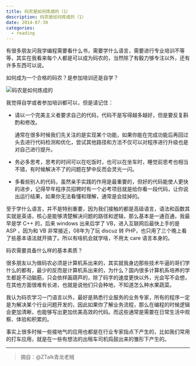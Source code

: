 ```yaml
---
title: 码农是如何炼成的（1）
description: 码农是如何炼成的（1）
date: 2014-07-30
categories:
  - reading
---
```


有很多朋友问我学编程需要看什么书，需要学什么语言，需要进行专业培训不等等，其实在我看来每个人都是可以成为码农的，当然除了有毅力够专注以外，还有许多东西可以说。

如何成为一个合格的码农？是参加培训还是自学？

![码农是如何炼成的](/images/posts/2014-07-30-code-famer.jpg)

我觉得自学或者参加培训都可以，但是请记住：

- 请以一个完美主义者要求自己的代码，代码不是写得越多越好，但是要反复斟酌和修改。

  通常在很多时候我们先关注的是实现某个功能，如果你能在完成功能后再回过头去进行代码检测和优化，尝试其他路径和方法不仅可以对程序进行升级也是对自己进行提升。

- 务必多思考，思考的时间可以在吃饭时，也可以在坐车时，睡觉前思考也相当不错，有时候解决不了的问题在梦中反而会灵光一闪。

- 多看些别人的代码，虽然亲手实践的作用是最重要的，但好的代码能使人更快的进步，记得早年程序员招聘时有一个必考项目就是给你看一段代码，让你说出运行结果，如果你无法看懂和理解，通常是会挂掉的。

至于学什么语言，并不是特别重要，因为我们接触的都是高级语言，语法和函数其实就是英语，核心是能够清楚解决问题的路径和逻辑，那么基本是一通百通，我最早是学 C++ 的，后来 windows 出来后学了 VB，进入互联网后最快上手的是 ASP ，因为和 VB 非常接近，08年为了玩 discuz 转 PHP，也只用了三个晚上看了些基本语法就开搞了。所以有啥机会就学啥，不用太 care 语言本身的。

码农需要具备什么样的基本素质？

很多朋友以为做码农必须是计算机系出来的，其实就我身边那些技术牛逼的哥们学什么的都有，最少的反而是计算机系出来的，为什么？国内很多计算机系培养的学生都是不动脑筋，只会依样画葫芦的，除了码字的速度更快以外，光会写不会想，在其他方面很难有长进，也就是说他们只会种地，不知道怎么种水果蔬菜。

我认为码农学习一门语言以外，最好是熟悉行业服务的业务专家，所有的程序一定是为解决某个行业问题开发的，因此如果你了解业务流程，那么在编程的时候逻辑会更加清晰，也能够写出更加优美高效的代码。而这些通常是需要在日常生活中观察、体验和积累的。

事实上很多时候一些接地气的应用也都是在行业专家指点下产生的，比如我们常用的打车应用，就是在一些有想法的出租车司机捣鼓出来的雏形下产生的。

---

>摘自：@ZTalk青龙老贼

